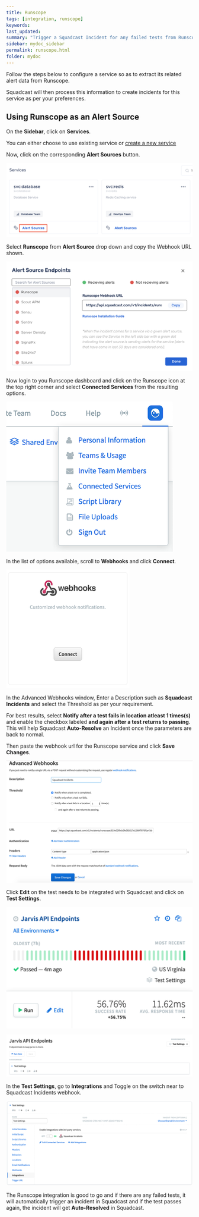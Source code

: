 ```yaml
---
title: Runscope
tags: [integration, runscope]
keywords: 
last_updated: 
summary: "Trigger a Squadcast Incident for any failed tests from Runscope"
sidebar: mydoc_sidebar
permalink: runscope.html
folder: mydoc
---
```


Follow the steps below to configure a service so as to extract its related alert data from Runscope.
 
Squadcast will then process this information to create incidents for this service as per your preferences.

## Using Runscope as an Alert Source

On the **Sidebar**, click on **Services**.

You can either choose to use existing service or [create a new service](adding-a-service.html)

Now, click on the corresponding **Alert Sources** button.

![](images/integration_1.png)

Select **Runscope** from  **Alert Source** drop down and copy the Webhook URL shown.

![](images/runscope_1.png)

Now login to you Runscope dashboard and click on the Runscope icon at the top right corner and select **Connected Services** from the resulting options.

![](images/runscope_2.png)

In the list of options available, scroll to **Webhooks** and click **Connect**.

![](images/runscope_3.png)

In the Advanced Webhooks window, Enter a Description such as **Squadcast Incidents** and select the Threshold as per your requirement.

For best results, select **Notify after a test fails in location atleast 1 times(s)** and  enable the checkbox labeled **and again after a test returns to passing**. This will help Squadcast **Auto-Resolve** an Incident once the parameters are back to normal.

Then paste the webhook url for the Runscope service and click **Save Changes**.

![](images/runscope_4.png)

Click **Edit** on the test needs to be integrated with Squadcast and click on **Test Settings**.

![](images/runscope_5.png)

![](images/runscope_6.png)

In the **Test Settings**, go to **Integrations** and Toggle on the switch near to Squadcast Incidents webhook.

![](images/runscope_7.png)

The Runscope integration is good to go and if there are any failed tests, it will automatically trigger an incident in Squadcast and if the test passes again, the incident will get **Auto-Resolved** in Squadcast.